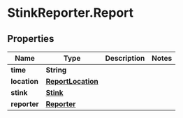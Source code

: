 # StinkReporter.Report

## Properties

Name | Type | Description | Notes
------------ | ------------- | ------------- | -------------
**time** | **String** |  | 
**location** | [**ReportLocation**](ReportLocation.md) |  | 
**stink** | [**Stink**](Stink.md) |  | 
**reporter** | [**Reporter**](Reporter.md) |  | 


